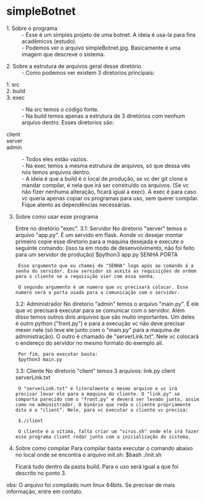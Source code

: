 # simpleBotnet

<dl>
  <dt>1. Sobre o programa</dt>
  <dd>- Esse é um simples projeto de uma botnet. A ideia é usa-la para fins acadêmicos (estudo).</dd>
  <dd>- Podemos ver o arquivo simpleBotnet.jpg. Basicamente é uma imagem que descreve o sistema.</dd>
</dl>
    
<dl>
  <dt>2. Sobre a estrutura de arquivos geral desse diretório</dt>
  <dd>- Como podemos ver existem 3 diretorios principais:</dd>
  <dl>
        <dt>1. src </dt>
        <dt>2. build </dt>
        <dt>3. exec </dt>
  </dl>
  <dd>- Na src temos o código fonte.</dd>
  <dd>- Na build temos apenas a estrutura de 3 diretórios com nenhum arquivo dentro. Esses diretorios são:</dd>
  <dl>
        <dt>client</dt>
        <dt>server</dt>
        <dt>admin</dt>
  </dl>
  <dd>-  Todos eles estão vazios.</dd>
  <dd>-  Na exec temos a mesma estrutura de arquivos, só que dessa vês nós temos arquivos dentro.</dd>   
  <dd>- A ideia é que a build é o local de produção, se vc der git clone e mandar compilar, é nela que irá ser construído os arquivos. (Se vc não fizer nenhuma alteração, ficará igual a exec). A exec é para caso vc queria apenas copiar os programas para uso, sem querer compilar. Fique atento as dependências necessárias. </dd>
</dl>

3. Sobre como usar esse programa

    Entre no diretório "exec".
    3.1: Servidor
        No diretorio "server" temos o arquivo "app.py". É um servido em flask. Aonde vc desejar montar primeiro copie esse diretorio para a maquina desejada e execute o seguinte comando: (isso ta em modo de desenvolvimento, não foi feito para um servidor de produção)
        $python3 app.py SENHA PORTA
    
        Esse argumento que eu chamei de "SENHA" logo após ao comando é a senha do servidor. Esse servidor só aceita as requisições de ordem para o cliente se a requisição vier com essa senha.

        O segundo argumento é um numero que vc precisará colocar. Esse numero será a porta usada para a comunicação com o servidor.

    3.2: Administrador
        No diretorio "admin" temos o arquivo "main.py". É ele que vc precisará executar para se comunicar com o servidor. Além disso temos outros dois arquivos que são muito importantes. Um deles é outro python ("front.py") e para a execução vc não deve precisar mexer nele (só leve ele junto com o "main.py" para a maquina de administração). 
        O outro é chamado de "serverLink.txt". Nele vc colocará o endereço do servidor no mesmo formato do exemplo ali.
        
        Por fim, para executar basta:
        $python3 main.py
        
    3.3: Cliente
        No diretorio "client" temos 3 arquivos:
            link.py
            client
            serverLink.txt
        
        O "serverLink.txt" é literalmente o mesmo arquivo e vc irá precisar levar ele para a maquina do cliente. O "link.py" se comporta parecido com o "front.py" e deverá ser levado junto, assim como no administrador. O binário que roda o cliente própriamente dito é o "client". Nele, para vc executar o cliente vc precisa:

        $./client

        O cliente é a vítima, falta criar um "virus.sh" onde ele irá fazer esse programa client rodar junto com a inicialização do sistema.

4. Sobre como compilar
    Para compilar basta executar o comando abaixo no local onde se encontra o arquivo init.sh:
        $bash ./init.sh 
    
    Ficará tudo dentro da pasta build. Para o uso será igual a que foi descrito no ponto 3.

obs:
    O arquivo foi compilado num linux 64bits. Se precisar de mais informação, entre em contato.
